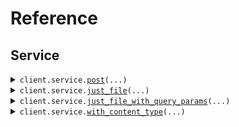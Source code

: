 # Reference
## Service
<details><summary><code>client.service.<a href="src/seed/service/client.py">post</a>(...)</code></summary>
<dl>
<dd>

#### 🔌 Usage

<dl>
<dd>

<dl>
<dd>

```python
from seed import SeedFileUpload

client = SeedFileUpload(
    base_url="https://yourhost.com/path/to/api",
)
client.service.post()

```
</dd>
</dl>
</dd>
</dl>

#### ⚙️ Parameters

<dl>
<dd>

<dl>
<dd>

**integer:** `int` 
    
</dd>
</dl>

<dl>
<dd>

**file:** `from __future__ import annotations

core.File` — See core.File for more documentation
    
</dd>
</dl>

<dl>
<dd>

**file_list:** `from __future__ import annotations

typing.List[core.File]` — See core.File for more documentation
    
</dd>
</dl>

<dl>
<dd>

**list_of_objects:** `typing.List[MyObject]` 
    
</dd>
</dl>

<dl>
<dd>

**maybe_string:** `typing.Optional[str]` 
    
</dd>
</dl>

<dl>
<dd>

**maybe_file:** `from __future__ import annotations

typing.Optional[core.File]` — See core.File for more documentation
    
</dd>
</dl>

<dl>
<dd>

**maybe_file_list:** `from __future__ import annotations

typing.Optional[typing.List[core.File]]` — See core.File for more documentation
    
</dd>
</dl>

<dl>
<dd>

**maybe_integer:** `typing.Optional[int]` 
    
</dd>
</dl>

<dl>
<dd>

**optional_list_of_strings:** `typing.Optional[typing.List[str]]` 
    
</dd>
</dl>

<dl>
<dd>

**optional_metadata:** `typing.Optional[typing.Optional[typing.Any]]` 
    
</dd>
</dl>

<dl>
<dd>

**optional_object_type:** `typing.Optional[ObjectType]` 
    
</dd>
</dl>

<dl>
<dd>

**optional_id:** `typing.Optional[Id]` 
    
</dd>
</dl>

<dl>
<dd>

**request_options:** `typing.Optional[RequestOptions]` — Request-specific configuration.
    
</dd>
</dl>
</dd>
</dl>


</dd>
</dl>
</details>

<details><summary><code>client.service.<a href="src/seed/service/client.py">just_file</a>(...)</code></summary>
<dl>
<dd>

#### 🔌 Usage

<dl>
<dd>

<dl>
<dd>

```python
from seed import SeedFileUpload

client = SeedFileUpload(
    base_url="https://yourhost.com/path/to/api",
)
client.service.just_file()

```
</dd>
</dl>
</dd>
</dl>

#### ⚙️ Parameters

<dl>
<dd>

<dl>
<dd>

**file:** `from __future__ import annotations

core.File` — See core.File for more documentation
    
</dd>
</dl>

<dl>
<dd>

**request_options:** `typing.Optional[RequestOptions]` — Request-specific configuration.
    
</dd>
</dl>
</dd>
</dl>


</dd>
</dl>
</details>

<details><summary><code>client.service.<a href="src/seed/service/client.py">just_file_with_query_params</a>(...)</code></summary>
<dl>
<dd>

#### 🔌 Usage

<dl>
<dd>

<dl>
<dd>

```python
from seed import SeedFileUpload

client = SeedFileUpload(
    base_url="https://yourhost.com/path/to/api",
)
client.service.just_file_with_query_params(
    maybe_string="string",
    integer=1,
    maybe_integer=1,
    list_of_strings="string",
    optional_list_of_strings="string",
)

```
</dd>
</dl>
</dd>
</dl>

#### ⚙️ Parameters

<dl>
<dd>

<dl>
<dd>

**integer:** `int` 
    
</dd>
</dl>

<dl>
<dd>

**list_of_strings:** `typing.Union[str, typing.Sequence[str]]` 
    
</dd>
</dl>

<dl>
<dd>

**file:** `from __future__ import annotations

core.File` — See core.File for more documentation
    
</dd>
</dl>

<dl>
<dd>

**maybe_string:** `typing.Optional[str]` 
    
</dd>
</dl>

<dl>
<dd>

**maybe_integer:** `typing.Optional[int]` 
    
</dd>
</dl>

<dl>
<dd>

**optional_list_of_strings:** `typing.Optional[typing.Union[str, typing.Sequence[str]]]` 
    
</dd>
</dl>

<dl>
<dd>

**request_options:** `typing.Optional[RequestOptions]` — Request-specific configuration.
    
</dd>
</dl>
</dd>
</dl>


</dd>
</dl>
</details>

<details><summary><code>client.service.<a href="src/seed/service/client.py">with_content_type</a>(...)</code></summary>
<dl>
<dd>

#### 🔌 Usage

<dl>
<dd>

<dl>
<dd>

```python
from seed import SeedFileUpload

client = SeedFileUpload(
    base_url="https://yourhost.com/path/to/api",
)
client.service.with_content_type()

```
</dd>
</dl>
</dd>
</dl>

#### ⚙️ Parameters

<dl>
<dd>

<dl>
<dd>

**file:** `from __future__ import annotations

core.File` — See core.File for more documentation
    
</dd>
</dl>

<dl>
<dd>

**foo:** `str` 
    
</dd>
</dl>

<dl>
<dd>

**bar:** `MyObject` 
    
</dd>
</dl>

<dl>
<dd>

**request_options:** `typing.Optional[RequestOptions]` — Request-specific configuration.
    
</dd>
</dl>
</dd>
</dl>


</dd>
</dl>
</details>

